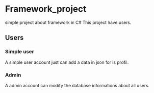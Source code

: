 # Framework_project
simple project about framework in C#
This project have users.

## Users

### Simple user
A simple user account just can add a data in json for is profil.

### Admin
A admin account can modify the database informations about all users.

